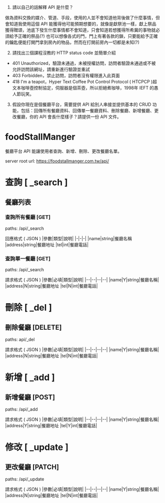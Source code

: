 1. 請以自己的話解釋 API 是什麼？

做為資料交換的媒介、管道、手段，使用的人並不會知道他背後做了什麼事情，但會知道我使用這個 API 能獲得他可能預期想要的，就像是獻祭池一樣，獻上祭品獲得贈頌，池底下發生什麼事情都不會知道，只會知道若想獲得所希冀的事物就必須給予正確的祭品(?) 
也可以想像各式的門，門上有著各款的鎖，只要能給予正確的鑰匙便能打開門拿到房內的物品，然而在打開前房內一切都是未知(?)


2. 請找出三個課程沒教的 HTTP status code 並簡單介紹
* 401 Unauthorized，驗證未通過，未被授權訪問，訪問者驗證未通過或不被允許訪問該網址，請重新進行驗證並重試
* 403 Forbidden，禁止訪問，訪問者沒有權限進入此頁面
* 418 I'm a teapot，Hyper Text Coffee Pot Control Protocol ( HTCPCP )超文本咖啡壺控制協定，伺服器是個茶壺，所以拒絕煮咖啡，1998年 IEFT 的愚人節玩笑。


3. 假設你現在是個餐廳平台，需要提供 API 給別人串接並提供基本的 CRUD 功能，包括：回傳所有餐廳資料、回傳單一餐廳資料、刪除餐廳、新增餐廳、更改餐廳，你的 API 會長什麼樣子？請提供一份 API 文件。

# foodStallManger

餐廳平台 API 能讓使用者查詢、新增、刪除、更改餐廳名單。

server root url: https://foodstallmanger.com.tw/api/

# 查詢 [ _search ]
## 餐廳列表
### 查詢所有餐廳 [GET]

paths: /api/_search

回應格式 ( JSON )
|參數|類型|說明|
|-|-|-|
|name|string|餐廳名稱
|address|string|餐廳地址
|tel|int|餐廳電話|


### 查詢單一餐廳 [GET]

paths: /api/_search

請求格式 ( JSON )
|參數|必填|類型|說明|
|--|--|--|--|
|name|Y|string|餐廳名稱|
|address|N|string|餐廳地址
|tel|N|int|餐廳電話|


# 刪除 [ _del ]
## 刪除餐廳 [DELETE]

paths: api/_del

請求格式 ( JSON )
|參數|必填|類型|說明|
|--|--|--|--|
|name|Y|string|餐廳名稱|
|address|N|string|餐廳地址
|tel|N|int|餐廳電話|


# 新增 [ _add ]
## 新增餐廳 [POST]

paths: /api/_add

請求格式 ( JSON )
|參數|必填|類型|說明|
|--|--|--|--|
|name|Y|string|餐廳名稱|
|address|Y|string|餐廳地址
|tel|Y|int|餐廳電話|


# 修改 [ _update ]
## 更改餐廳 [PATCH]

paths: /api/_update

請求格式 ( JSON )
|參數|必填|類型|說明|
|--|--|--|--|
|name|Y|string|餐廳名稱|
|address|N|string|餐廳地址
|tel|N|int|餐廳電話|

